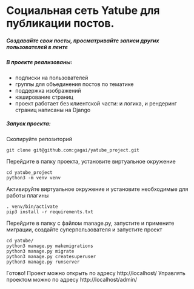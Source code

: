 # Социальная сеть Yatube для публикации постов.
##### Создавайте свои посты, просматривайте записи других пользователей в ленте

##### В проекте реализованы:
 * подписки на пользователей
 * группы для объединения постов по тематике
 * поддержка изображений
 * кэширование страниц
 * проект работает без клиентской части: и логика, и рендеринг страниц написаны на Django

##### Запуск проекта:
Скопируйте репозиторий
```
git clone git@github.com:gagai/yatube_project.git
```

Перейдите в папку проекта, установите виртуальное окружение
```
cd yatube_project
python3 -m venv venv
```
Активируйте виртуальное окружение и установите необходимые для работы плагины

```
. venv/bin/activate
pip3 install -r requirements.txt
```

Перейдите в папку с файлом manage.py, запустите и примените миграции, создайте суперпользователя и запустите проект
```
cd yatube/
python3 manage.py makemigrations
python3 manage.py migrate
python3 manage.py createsuperuser
python3 manage.py runserver
```

Готово!
Проект можно открыть по адресу http://localhost/
Управлять проектом можно по адресу http://localhost/admin/
